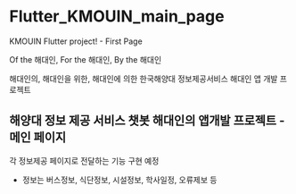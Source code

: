 # Flutter_KMOUIN_main_page
 KMOUIN Flutter project! - First Page
 
 Of the 해대인, For the 해대인, By the 해대인
 
 해대인의, 해대인을 위한, 해대인에 의한 한국해양대 정보제공서비스 해대인 앱 개발 프로젝트
 
 ## 해양대 정보 제공 서비스 챗봇 해대인의 앱개발 프로젝트 - 메인 페이지
 
 각 정보제공 페이지로 전달하는 기능 구현 예정
 - 정보는 버스정보, 식단정보, 시설정보, 학사일정, 오류제보 등

